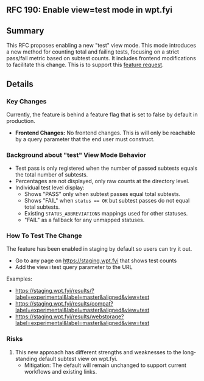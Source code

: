 ## RFC 190: Enable view=test mode in wpt.fyi

## Summary
This RFC proposes enabling a new "test" view mode. This mode introduces a new method for counting total and failing tests, focusing on a strict pass/fail metric based on subtest counts. It includes frontend modifications to facilitate this change. This is to support this [feature request](https://github.com/web-platform-tests/wpt.fyi/issues/3740).

## Details

### Key Changes
Currently, the feature is behind a feature flag that is set to false by default in production.
* **Frontend Changes:**
No frontend changes. This is will only be reachable by a query parameter that the end user must construct.

### Background about "test" View Mode Behavior
* Test pass is only registered when the number of passed subtests equals the total number of subtests.
* Percentages are not displayed, only raw counts at the directory level.
* Individual test level display:
    - Shows "PASS" only when subtest passes equal total subtests.
    - Shows "FAIL" when `status == OK` but subtest passes do not equal total subtests.
    - Existing `STATUS_ABBREVIATIONS` mappings used for other statuses.
    - "FAIL" as a fallback for any unmapped statuses.

### How To Test The Change

The feature has been enabled in staging by default so users can try it out.

- Go to any page on https://staging.wpt.fyi that shows test counts
- Add the view=test query parameter to the URL

Examples:
- https://staging.wpt.fyi/results/?label=experimental&label=master&aligned&view=test
- https://staging.wpt.fyi/results/compat?label=experimental&label=master&aligned&view=test
- https://staging.wpt.fyi/results/webstorage?label=experimental&label=master&aligned&view=test


### Risks

1. This new approach has different strengths and weaknesses to the long-standing default subtest view on wpt.fyi.
    - Mitigation: The default will remain unchanged to support current workflows and existing links.
